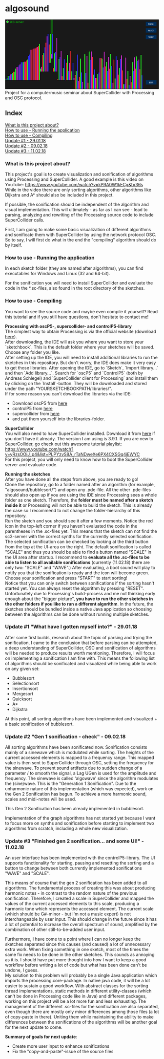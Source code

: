 # algosound
![showcase](images/algosound_showcase.png) <br />
Project for a computermusic seminar about SuperCollider with Processing and OSC protocol.

## Index
[What is this project about?](https://github.com/ekzyis/algosound#what-is-this-project-about) <br />
[How to use - Running the application](https://github.com/ekzyis/algosound#how-to-use---running-the-application) <br />
[How to use - Compiling](https://github.com/ekzyis/algosound#how-to-use---compiling) <br />
[Update #1 - 29.01.18](https://github.com/ekzyis/algosound#update-1-what-have-i-gotten-myself-into---290118) <br />
[Update #2 - 09.02.18](https://github.com/ekzyis/algosound#update-2-gen-1-sonification---check---090218) <br />
[Update #3 - 11.02.18](https://github.com/ekzyis/algosound#update-3--finished-gen-2-sonification-and-some-ui---110218) <br />

### What is this project about?
This project's goal is to create visualization and sonification of algorithms using Processing and SuperCollider.
A good example is this video on YouTube: https://www.youtube.com/watch?v=kPRA0W1kECg&t=36s <br />
While in the video there are only sorting algorithms, other algorithms like Dijkstra and A* should also be included in this project.

If possible, the sonification should be independent of the algorithm and visual implementation. This will ultimately - as far as I can see - lead to parsing, analyzing and rewriting of the Processing source code to include SuperCollider calls.

First, I am going to make some basic visualization of different algorithms and sonificate them with SuperCollider by using  the network protocol OSC. So to say, I will first do what in the end the "compiling" algorithm should do by itself.

### How to use - Running the application

In each sketch folder (they are named after algorithms), you can find executables for Windows and Linux (32 and 64-bit). 

For the sonification you will need to install SuperCollider and evaluate the code in the *.sc-files, also found in the root directory of the sketches.

### How to use - Compiling

You want to see the source code and maybe even compile it yourself? Read this tutorial and if you still have questions, don't hesitate to contact me!

**Processing with oscP5-, supercollider- and controlP5-library** </br >
The simplest way to obtain Processing is via the official website (download [here](https://processing.org/download/)). <br />
After downloading, the IDE will ask you where you want to store your ´sketchbook´. This is the default folder where your sketches will be saved. Choose any folder you like. <br /> 
After setting up the IDE, you will need to install additional libraries to run the sketches in this repository. But don't worry, the IDE does make it very easy to get those libraries. After opening the IDE, go to ´Sketch´, ´Import library...´ and then ´Add library...´. Search for ´oscP5´ and ´ControlP5´ (both by Andreas Schlegel) and ´SuperCollider client for Processing´ and install them by clicking on the ´Install´-button. They will be downloaded and stored under the path "YOURSKETCHBOOKPATH/libraries/". <br />
If for some reason you can't download the libraries via the IDE: <br /> 
 * Download oscP5 from [here](http://www.sojamo.de/libraries/oscP5/)
 * controlP5 from [here](http://www.sojamo.de/libraries/controlP5/) 
 * supercollider from [here](http://www.erase.net/projects/processing-sc/)
 * and put them yourself into the libraries-folder.
 
 **SuperCollider** <br />
 You will also need to have SuperCollider installed. Download it from [here](https://supercollider.github.io/download.html) if you don't have it already. The version I am using is 3.9.1. If you are new to SuperCollider, go check out this awesome tutorial playlist: <br /> https://www.youtube.com/watch?v=yRzsOOiJ_p4&list=PLPYzvS8A_rTaNDweXe6PX4CXSGq4iEWYC <br />
 For this project, you will only need to know how to boot the SuperCollider server and evaluate code.

**Running the sketches** <br />
After you have done all the steps from above, you are ready to go! <br />
Clone the repository, go to a folder named after an algorithm (for example, "algosound/bubblesort/") and open any .pde-file. All the other .pde-files should also open up if you are using the IDE since Processing sees a whole folder as one sketch. Therefore, the **folder must be named after a sketch inside it** or Processing will not be able to build the sketch. This is already the case so I recommend to not change the folder-hierarchy of this repository. <br />
Run the sketch and you should see it after a few moments. Notice the red icon in the top-left corner if you haven't evaluated the code in the parentheses in the .sc-files yet. This means that the sketch can not find the sc3-server with the correct synths for the currently selected sonification. The selected sonification can be checked by looking at the third button from the top at the UI-area on the right. The default sonification is called "SCALE" and thus you should be able to find a button named "SCALE" in the UI area after startup. I recommend to **evaluate all the .sc-files to be able to listen to all available sonifications** (currently (11.02.18) there are only two: "SCALE" and "WAVE".) After evaluating, a boot sound will play to notify you that the sonification is ready and the icon will become green. Choose your sonification and press "START" to start sorting! <br />
Notice that you can only switch between sonifications if the sorting hasn't started yet. You can always reset the algorithm by pressing "RESET". <br />
Unfortunately due to Processing's build-process and me not thinking early enough about the "bigger picture", **you have to run the other sketches in the other folders if you like to run a different algorithm**. In the future, the sketches should be bundled inside a native Java application so choosing between the algorithms can be done without running multiple sketches.

### Update #1 "What have I gotten myself into?" - 29.01.18
After some first builds, research about the topic of parsing and trying the sonification, I came to the conclusion that before parsing can be attempted, a deep understanding of SuperCollider, OSC and sonification of algorithms will be needed to produce results worth mentioning. Therefore, I will focus on implementing a sonification I am fine with. This means the following list of algorithms should be sonificated and visualized while being able to work on any given set:
  - Bubblesort
  - Selectionsort
  - Insertionsort
  - Mergesort
  - Quicksort
  - A*
  - Dijkstra
  
 At this point, all sorting algorithms have been implemented and visualized + a basic sonification of bubblesort.
 
### Update #2 "Gen 1 sonification - check" - 09.02.18
All sorting algorithms have been sonificated now.
Sonification consists mainly of a sinewave which is modulated while sorting. The heights of the current accessed elements is mapped to a frequency range. This mapped value is then sent to SuperCollider through OSC, setting the frequency for the sinewave. To prevent sound artifacts due to sudden change of a parameter / to smooth the signal, a Lag UGen is used for the amplitude and frequency. The sinewave is called 'algowave' since the algorithm modulates the (sine)wave. This is the "Generation 1 Sonification". Due to the unharmonic nature of this implementation (which was expected), work on the Gen 2 Sonification has begun. To achieve a more harmonic sound, scales and midi-notes will be used.

This Gen 2 Sonification has been already implemented in bubblesort.

Implementation of the graph algorithms has not started yet because I want to focus more on synths and sonification before starting to implement two algorithms from scratch, including a whole new visualization.

### Update #3  "Finished gen 2 sonification... and some UI!" - 11.02.18
An user interface has been implemented with the controlP5-library. The UI supports functionality for starting, pausing and resetting the sorting and a button to change between both currently implemented sonifications "WAVE" and "SCALE".

This means of course that the gen 2 sonification has been added to all algorithms. The fundamental process of creating this was about producing harmonic notes - in contrast to the random nature of the previous sonification. Therefore, I created a scale in SuperCollider and mapped the values of the current accessed elements to this scale, producing a harmonic tone which represents the accessed element. The current scale (which should be G#-minor - but I'm not a music expert) is not interchangeable by user input. This should change in the future since it has a lot of potential to increase the overall spectrum of sound, amplified by the combination of other still-to-be-added user input.

Furthermore, I have come to a point where I can no longer keep the sketches separated since this causes (and caused) a lot of unnecessary extra work. When fixing something in one sketch, most of the times the same fix needs to be done in the other sketches. This sounds as annoying as it is. I should have put more thought into how I want to keep a good workflow before writing a lot of code but what has been done can't be undone, I guess. <br />
My solution to this problem will probably be a single Java application which imports the processing.core-package. In native java code, it will be a lot easier to sustain a good workflow. With abstract classes for the sorting thread implementations, static methods in different utility-classes (which can't be done in Processing code like in Java) and different packages, working on this project will be a lot more fun and less exhausting. The management of the different .sc-files for the sonification are also separated, even though there are mostly only minor differences among those files (a lot of copy-paste in there). Uniting them while maintaining the ability to make differences between the sonifications of the algorithms will be another goal for the next update to come.

**Summary of goals for next update**: 
 * Create more user input to enhance sonifications
 * Fix the "copy-and-paste"-issue of the source files

